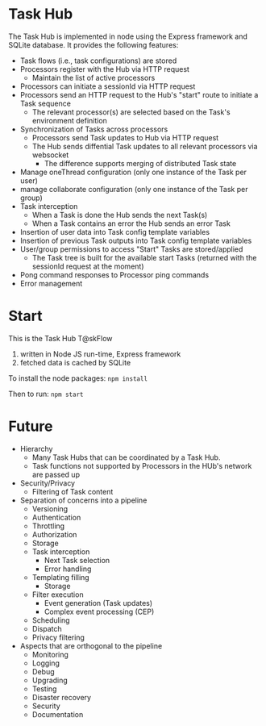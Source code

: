 # Task Hub

The Task Hub is implemented in node using the Express framework and SQLite database. It provides the following features:
* Task flows (i.e., task configurations) are stored
* Processors register with the Hub via HTTP request
  * Maintain the list of active processors
* Processors can initiate a sessionId via HTTP request
* Processors send an HTTP request to the Hub's "start" route to initiate a Task sequence
  * The relevant processor(s) are selected based on the Task's environment definition
* Synchronization of Tasks across processors
  * Processors send Task updates to Hub via HTTP request
  * The Hub sends diffential Task updates to all relevant processors via websocket
    * The difference supports merging of distributed Task state
* Manage oneThread configuration (only one instance of the Task per user)
* manage collaborate configuration (only one instance of the Task per group) 
* Task interception
  * When a Task is done the Hub sends the next Task(s)
  * When a Task contains an error the Hub sends an error Task
* Insertion of user data into Task config template variables
* Insertion of previous Task outputs into Task config template variables
* User/group permissions to access "Start" Tasks are stored/applied
  * The Task tree is built for the available start Tasks (returned with the sessionId request at the moment)
* Pong command responses to Processor ping commands
* Error management
# Start
This is the Task Hub T@skFlow
1. written in Node JS run-time, Express framework
2. fetched data is cached by SQLite

To install the node packages: `npm install` 

Then to run: `npm start`

# Future
* Hierarchy
  * Many Task Hubs that can be coordinated by a Task Hub.
  * Task functions not supported by Processors in the HUb's network are passed up
* Security/Privacy
  * Filtering of Task content
* Separation of concerns into a pipeline
  * Versioning
  * Authentication
  * Throttling
  * Authorization
  * Storage
  * Task interception
    * Next Task selection
    * Error handling
  * Templating filling
    * Storage
  * Filter execution
    * Event generation (Task updates)
    * Complex event processing (CEP)
  * Scheduling
  * Dispatch
  * Privacy filtering
* Aspects that are orthogonal to the pipeline
  * Monitoring
  * Logging
  * Debug
  * Upgrading
  * Testing
  * Disaster recovery
  * Security
  * Documentation


